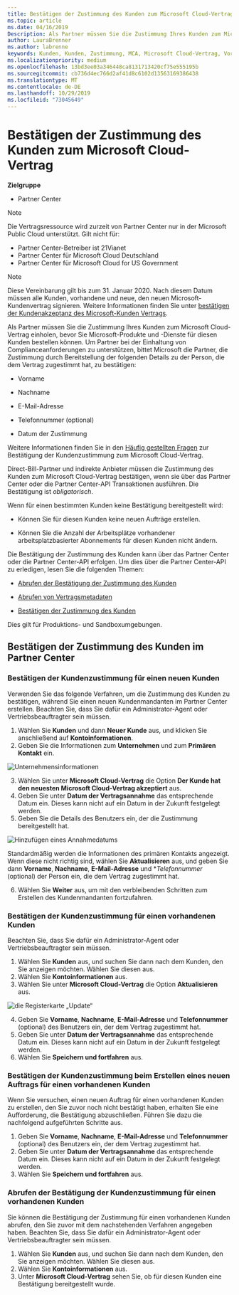 ```yaml
---
title: Bestätigen der Zustimmung des Kunden zum Microsoft Cloud-Vertrag | Partner Center
ms.topic: article
ms.date: 04/16/2019
Description: Als Partner müssen Sie die Zustimmung Ihres Kunden zum Microsoft Cloud-Vertrag einholen, bevor Sie Microsoft-Produkte und -Dienste für diesen Kunden bestellen können. Um Partner bei der Einhaltung von Complianceanforderungen zu unterstützen, bittet Microsoft die Partner, die Zustimmung durch Bereitstellung bestimmter Details zu der Person, die dem Vertrag zugestimmt hat, zu bestätigen.
author: LauraBrenner
ms.author: labrenne
keywords: Kunden, Kunden, Zustimmung, MCA, Microsoft Cloud-Vertrag, Vorlagen für Kundenverträge
ms.localizationpriority: medium
ms.openlocfilehash: 13bd3ee03a346448ca8131713420cf75e555195b
ms.sourcegitcommit: cb736d4ec766d2af41d8c6102d13563169386438
ms.translationtype: MT
ms.contentlocale: de-DE
ms.lasthandoff: 10/29/2019
ms.locfileid: "73045649"
---
```

# <a name="confirm-customer-acceptance-of-the-microsoft-cloud-agreement"></a>Bestätigen der Zustimmung des Kunden zum Microsoft Cloud-Vertrag

**Zielgruppe**
-  Partner Center

> [!NOTE]
> Die Vertragsressource wird zurzeit von Partner Center nur in der Microsoft Public Cloud unterstützt. Gilt nicht für:
> * Partner Center-Betreiber ist 21Vianet
> * Partner Center für Microsoft Cloud Deutschland
> * Partner Center für Microsoft Cloud for US Government

>[!NOTE]
>Diese Vereinbarung gilt bis zum 31. Januar 2020. Nach diesem Datum müssen alle Kunden, vorhandene und neue, den neuen Microsoft-Kundenvertrag signieren. Weitere Informationen finden Sie unter [bestätigen der Kundenakzeptanz des Microsoft-Kunden Vertrags](confirm-customer-agreement.md).

Als Partner müssen Sie die Zustimmung Ihres Kunden zum Microsoft Cloud-Vertrag einholen, bevor Sie Microsoft-Produkte und -Dienste für diesen Kunden bestellen können. Um Partner bei der Einhaltung von Complianceanforderungen zu unterstützen, bittet Microsoft die Partner, die Zustimmung durch Bereitstellung der folgenden Details zu der Person, die dem Vertrag zugestimmt hat, zu bestätigen: 

-   Vorname

-   Nachname

-   E-Mail-Adresse

-   Telefonnummer (optional)

-   Datum der Zustimmung

Weitere Informationen finden Sie in den [Häufig gestellten Fragen](https://docs.microsoft.com/partner-center/confirm-consent-faq) zur Bestätigung der Kundenzustimmung zum Microsoft Cloud-Vertrag.

Direct-Bill-Partner und indirekte Anbieter müssen die Zustimmung des Kunden zum Microsoft Cloud-Vertrag bestätigen, wenn sie über das Partner Center oder die Partner Center-API Transaktionen ausführen. Die Bestätigung ist *obligatorisch*.

Wenn für einen bestimmten Kunden keine Bestätigung bereitgestellt wird:

-   Können Sie für diesen Kunden keine neuen Aufträge erstellen.

-   Können Sie die Anzahl der Arbeitsplätze vorhandener arbeitsplatzbasierter Abonnements für diesen Kunden nicht ändern.

Die Bestätigung der Zustimmung des Kunden kann über das Partner Center oder die Partner Center-API erfolgen. Um dies über die Partner Center-API zu erledigen, lesen Sie die folgenden Themen: 

-   [Abrufen der Bestätigung der Zustimmung des Kunden](https://docs.microsoft.com/partner-center/develop/get-confirmation-of-customer-consent)

-   [Abrufen von Vertragsmetadaten](https://docs.microsoft.com/partner-center/develop/get-agreement-metadata)

-   [Bestätigen der Zustimmung des Kunden](https://docs.microsoft.com/partner-center/develop/confirm-customer-consent)


Dies gilt für Produktions- und Sandboxumgebungen.

## <a name="confirming-customer-acceptance-in-partner-center"></a>Bestätigen der Zustimmung des Kunden im Partner Center

### <a name="confirm-customer-acceptance-for-a-new-customer"></a>Bestätigen der Kundenzustimmung für einen neuen Kunden

Verwenden Sie das folgende Verfahren, um die Zustimmung des Kunden zu bestätigen, während Sie einen neuen Kundenmandanten im Partner Center erstellen. Beachten Sie, dass Sie dafür ein Administrator-Agent oder Vertriebsbeauftragter sein müssen.

1. Wählen Sie **Kunden** und dann **Neuer Kunde** aus, und klicken Sie anschließend auf **Kontoinformationen**.
2. Geben Sie die Informationen zum **Unternehmen** und zum **Primären Kontakt** ein.

![Unternehmensinformationen](images/mca/mca1.png)

3. Wählen Sie unter **Microsoft Cloud-Vertrag** die Option **Der Kunde hat den neuesten Microsoft Cloud-Vertrag akzeptiert** aus.
4. Geben Sie unter **Datum der Vertragsannahme** das entsprechende Datum ein. Dieses kann nicht auf ein Datum in der Zukunft festgelegt werden.
5. Geben Sie die Details des Benutzers ein, der die Zustimmung bereitgestellt hat.

![Hinzufügen eines Annahmedatums](images/mca/MCA3.png)

Standardmäßig werden die Informationen des primären Kontakts angezeigt. Wenn diese nicht richtig sind, wählen Sie **Aktualisieren** aus, und geben Sie dann **Vorname**, **Nachname**, **E-Mail-Adresse** und **Telefonnummer* (optional) der Person ein, die dem Vertrag zugestimmt hat.

6. Wählen Sie **Weiter** aus, um mit den verbleibenden Schritten zum Erstellen des Kundenmandanten fortzufahren.

### <a name="confirm-customer-acceptance-for-an-existing-customer"></a>Bestätigen der Kundenzustimmung für einen vorhandenen Kunden

Beachten Sie, dass Sie dafür ein Administrator-Agent oder Vertriebsbeauftragter sein müssen.

1. Wählen Sie **Kunden** aus, und suchen Sie dann nach dem Kunden, den Sie anzeigen möchten. Wählen Sie diesen aus.
2. Wählen Sie **Kontoinformationen** aus.
3. Wählen Sie unter **Microsoft Cloud-Vertrag** die Option **Aktualisieren** aus.

![die Registerkarte „Update“](images/mca/mca4.png)

4. Geben Sie **Vorname**, **Nachname**, **E-Mail-Adresse** und **Telefonnummer** (optional) des Benutzers ein, der dem Vertrag zugestimmt hat.
5. Geben Sie unter **Datum der Vertragsannahme** das entsprechende Datum ein. Dieses kann nicht auf ein Datum in der Zukunft festgelegt werden.
6. Wählen Sie **Speichern und fortfahren** aus.

### <a name="confirm-customer-acceptance-while-creating-new-order-for-an-existing-customer"></a>Bestätigen der Kundenzustimmung beim Erstellen eines neuen Auftrags für einen vorhandenen Kunden

Wenn Sie versuchen, einen neuen Auftrag für einen vorhandenen Kunden zu erstellen, den Sie zuvor noch nicht bestätigt haben, erhalten Sie eine Aufforderung, die Bestätigung abzuschließen. Führen Sie dazu die nachfolgend aufgeführten Schritte aus.

1. Geben Sie **Vorname**, **Nachname**, **E-Mail-Adresse** und **Telefonnummer** (optional) des Benutzers ein, der dem Vertrag zugestimmt hat.
2. Geben Sie unter **Datum der Vertragsannahme** das entsprechende Datum ein. Dieses kann nicht auf ein Datum in der Zukunft festgelegt werden.
3. Wählen Sie **Speichern und fortfahren** aus.

### <a name="retrieve-confirmation-of-customer-acceptance-for-an-existing-customer"></a>Abrufen der Bestätigung der Kundenzustimmung für einen vorhandenen Kunden

Sie können die Bestätigung der Zustimmung für einen vorhandenen Kunden abrufen, den Sie zuvor mit dem nachstehenden Verfahren angegeben haben. Beachten Sie, dass Sie dafür ein Administrator-Agent oder Vertriebsbeauftragter sein müssen.

1. Wählen Sie **Kunden** aus, und suchen Sie dann nach dem Kunden, den Sie anzeigen möchten. Wählen Sie diesen aus.
2. Wählen Sie **Kontoinformationen** aus.
3. Unter **Microsoft Cloud-Vertrag** sehen Sie, ob für diesen Kunden eine Bestätigung bereitgestellt wurde.
